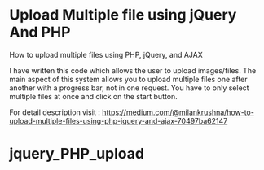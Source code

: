 # Upload Multiple file using jQuery And PHP

How to upload multiple files using PHP, jQuery, and AJAX

I have written this code which allows the user to upload images/files. The main aspect of this system allows you to upload multiple files one after another with a progress bar, not in one request.
You have to only select multiple files at once and click on the start button.

For detail description visit :  https://medium.com/@milankrushna/how-to-upload-multiple-files-using-php-jquery-and-ajax-70497ba62147
# jquery_PHP_upload
